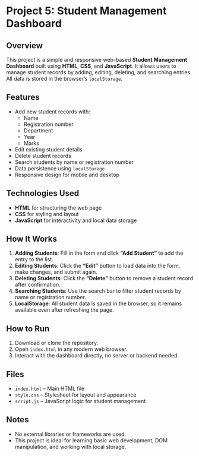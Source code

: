 # Project 5: Student Management Dashboard

## Overview
This project is a simple and responsive web-based **Student Management Dashboard** built using **HTML**, **CSS**, and **JavaScript**. It allows users to manage student records by adding, editing, deleting, and searching entries. All data is stored in the browser’s `localStorage`.

## Features
- Add new student records with:
  - Name
  - Registration number
  - Department
  - Year
  - Marks
- Edit existing student details
- Delete student records
- Search students by name or registration number
- Data persistence using `localStorage`
- Responsive design for mobile and desktop

## Technologies Used
- **HTML** for structuring the web page  
- **CSS** for styling and layout  
- **JavaScript** for interactivity and local data storage  

## How It Works
1. **Adding Students**: Fill in the form and click **“Add Student”** to add the entry to the list.  
2. **Editing Students**: Click the **“Edit”** button to load data into the form, make changes, and submit again.  
3. **Deleting Students**: Click the **“Delete”** button to remove a student record after confirmation.  
4. **Searching Students**: Use the search bar to filter student records by name or registration number.  
5. **LocalStorage**: All student data is saved in the browser, so it remains available even after refreshing the page.  

## How to Run
1. Download or clone the repository.  
2. Open `index.html` in any modern web browser.  
3. Interact with the dashboard directly, no server or backend needed.  

## Files
- `index.html` – Main HTML file  
- `style.css` – Stylesheet for layout and appearance  
- `script.js` – JavaScript logic for student management  

## Notes
- No external libraries or frameworks are used.  
- This project is ideal for learning basic web development, DOM manipulation, and working with local storage.  
